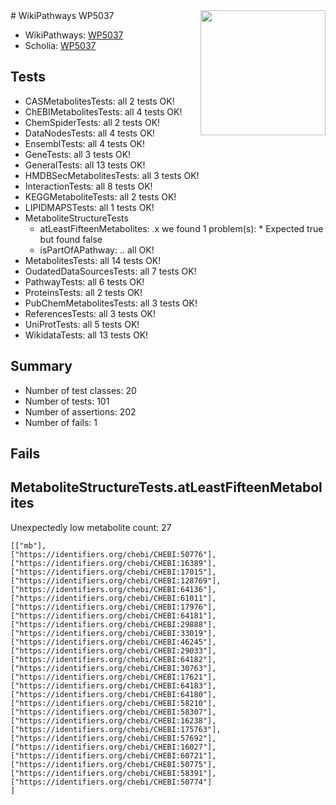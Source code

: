 <img style="float: right; width: 200px" src="https://upload.wikimedia.org/wikipedia/commons/thumb/8/83/Wplogo_with_text_500.png/640px-Wplogo_with_text_500.png" />
# WikiPathways WP5037

* WikiPathways: [WP5037](https://new.wikipathways.org/pathways/WP5037)
* Scholia: [WP5037](https://scholia.toolforge.org/wikipathways/WP5037)
## Tests
* CASMetabolitesTests: all 2 tests OK!
* ChEBIMetabolitesTests: all 4 tests OK!
* ChemSpiderTests: all 2 tests OK!
* DataNodesTests: all 4 tests OK!
* EnsemblTests: all 4 tests OK!
* GeneTests: all 3 tests OK!
* GeneralTests: all 13 tests OK!
* HMDBSecMetabolitesTests: all 3 tests OK!
* InteractionTests: all 8 tests OK!
* KEGGMetaboliteTests: all 2 tests OK!
* LIPIDMAPSTests: all 1 tests OK!
* MetaboliteStructureTests
    * atLeastFifteenMetabolites: .x we found 1 problem(s):
            * Expected true but found false
    * isPartOfAPathway: .. all OK!
* MetabolitesTests: all 14 tests OK!
* OudatedDataSourcesTests: all 7 tests OK!
* PathwayTests: all 6 tests OK!
* ProteinsTests: all 2 tests OK!
* PubChemMetabolitesTests: all 3 tests OK!
* ReferencesTests: all 3 tests OK!
* UniProtTests: all 5 tests OK!
* WikidataTests: all 13 tests OK!


## Summary

* Number of test classes: 20
* Number of tests: 101
* Number of assertions: 202
* Number of fails: 1

## Fails

<a name="3b0f9800" />

## MetaboliteStructureTests.atLeastFifteenMetabolites

Unexpectedly low metabolite count: 27

```
[["mb"],
["https://identifiers.org/chebi/CHEBI:50776"],
["https://identifiers.org/chebi/CHEBI:16389"],
["https://identifiers.org/chebi/CHEBI:17015"],
["https://identifiers.org/chebi/CHEBI:128769"],
["https://identifiers.org/chebi/CHEBI:64136"],
["https://identifiers.org/chebi/CHEBI:61011"],
["https://identifiers.org/chebi/CHEBI:17976"],
["https://identifiers.org/chebi/CHEBI:64181"],
["https://identifiers.org/chebi/CHEBI:29888"],
["https://identifiers.org/chebi/CHEBI:33019"],
["https://identifiers.org/chebi/CHEBI:46245"],
["https://identifiers.org/chebi/CHEBI:29033"],
["https://identifiers.org/chebi/CHEBI:64182"],
["https://identifiers.org/chebi/CHEBI:30763"],
["https://identifiers.org/chebi/CHEBI:17621"],
["https://identifiers.org/chebi/CHEBI:64183"],
["https://identifiers.org/chebi/CHEBI:64180"],
["https://identifiers.org/chebi/CHEBI:58210"],
["https://identifiers.org/chebi/CHEBI:58307"],
["https://identifiers.org/chebi/CHEBI:16238"],
["https://identifiers.org/chebi/CHEBI:175763"],
["https://identifiers.org/chebi/CHEBI:57692"],
["https://identifiers.org/chebi/CHEBI:16027"],
["https://identifiers.org/chebi/CHEBI:60721"],
["https://identifiers.org/chebi/CHEBI:50775"],
["https://identifiers.org/chebi/CHEBI:58391"],
["https://identifiers.org/chebi/CHEBI:50774"]
]
```

